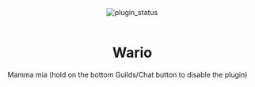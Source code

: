 <!--
  * This file was autogenerated
  * If you want to change anything, do so in the readmes.mjs script
  * https://github.com/nexpid/BunnyPlugins/edit/main/scripts/readmes.mjs
-->

<div align="center">
  <img alt="plugin_status" src="https://img.shields.io/badge/plugin_status-finished-a6e3a1?style=for-the-badge&labelColor=1e1e2e" />
</div>
<br/>
<div align="center">
  <h1>Wario</h1>
</div>

Mamma mia (hold on the bottom Guilds/Chat button to disable the plugin)
